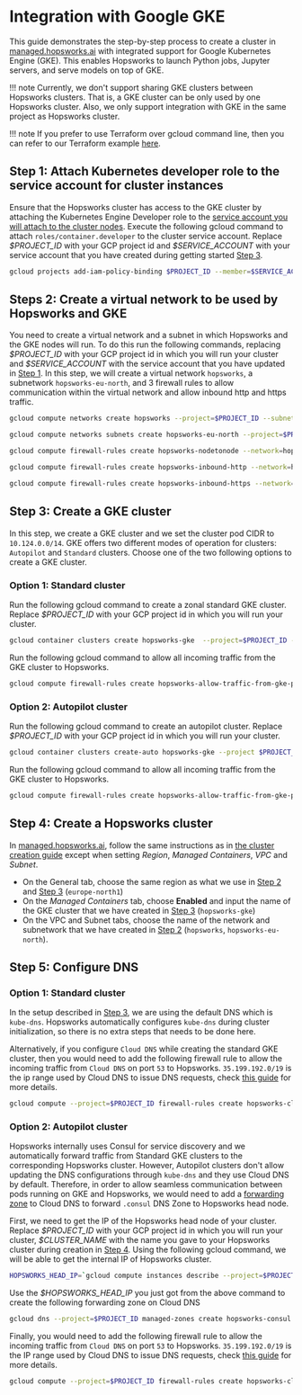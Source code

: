 # Integration with Google GKE

This guide demonstrates the step-by-step process to create a cluster in [managed.hopsworks.ai](https://managed.hopsworks.ai) with integrated support for Google Kubernetes Engine (GKE). This enables Hopsworks to launch Python jobs, Jupyter servers, and serve models on top of GKE.

!!! note
    Currently, we don't support sharing GKE clusters between Hopsworks clusters. That is, a GKE cluster can be only used by one Hopsworks cluster. Also, we only support integration with GKE in the same project as Hopsworks cluster.

!!! note
    If you prefer to use Terraform over gcloud command line, then you can refer to our Terraform example [here](https://github.com/logicalclocks/terraform-provider-hopsworksai/tree/main/examples/complete/gcp/gke).

## Step 1: Attach Kubernetes developer role to the service account for cluster instances

Ensure that the Hopsworks cluster has access to the GKE cluster by attaching the Kubernetes Engine Developer role  to the [service account you will attach to the cluster nodes](getting_started.md#step-3-creating-a-service-account-for-your-cluster-instances). Execute the following gcloud command to attach `roles/container.developer` to the cluster service account. Replace *\$PROJECT_ID* with your GCP project id and *\$SERVICE_ACCOUNT* with your service account that you have created during getting started [Step 3](getting_started.md#step-3-creating-a-service-account-for-your-cluster-instances).

```bash
gcloud projects add-iam-policy-binding $PROJECT_ID --member=$SERVICE_ACCOUNT --role="roles/container.developer"
```

## Steps 2: Create a virtual network to be used by Hopsworks and GKE

You need to create a virtual network and a subnet in which Hopsworks and the GKE nodes will run. To do this run the following commands, replacing *\$PROJECT_ID* with your GCP project id in which you will run your cluster and *\$SERVICE_ACCOUNT* with the service account that you have updated in [Step 1](#step-1-attach-kubernetes-developer-role-to-the-service-account-for-cluster-instances). In this step, we will create a virtual network `hopsworks`, a subnetwork `hopsworks-eu-north`, and 3 firewall rules to allow communication within the virtual network and allow inbound http and https traffic.

```bash
gcloud compute networks create hopsworks --project=$PROJECT_ID --subnet-mode=custom --mtu=1460 --bgp-routing-mode=regional

gcloud compute networks subnets create hopsworks-eu-north --project=$PROJECT_ID --range=10.1.0.0/24 --stack-type=IPV4_ONLY --network=hopsworks --region=europe-north1

gcloud compute firewall-rules create hopsworks-nodetonode --network=hopsworks --allow=all --direction=INGRESS --target-service-accounts=$SERVICE_ACCOUNT --source-service-accounts=$SERVICE_ACCOUNT --project=$PROJECT_ID

gcloud compute firewall-rules create hopsworks-inbound-http --network=hopsworks --allow=all --direction=INGRESS --target-service-accounts=$SERVICE_ACCOUNT --allow=tcp:80 --source-ranges="0.0.0.0/0" --project=$PROJECT_ID

gcloud compute firewall-rules create hopsworks-inbound-https --network=hopsworks --allow=all --direction=INGRESS --target-service-accounts=$SERVICE_ACCOUNT --allow=tcp:443 --source-ranges="0.0.0.0/0" --project=$PROJECT_ID

```

## Step 3: Create a GKE cluster

In this step, we create a GKE cluster and we set the cluster pod CIDR to `10.124.0.0/14`. GKE offers two different modes of operation for clusters: `Autopilot` and `Standard` clusters. Choose one of the two following options to create a GKE cluster.

### Option 1: Standard cluster 

Run the following gcloud command to create a zonal standard GKE cluster. Replace *\$PROJECT_ID* with your GCP project id in which you will run your cluster.

```bash
gcloud container clusters create hopsworks-gke  --project=$PROJECT_ID --machine-type="e2-standard-8" --num-nodes=1 --zone="europe-north1-c" --network="hopsworks" --subnetwork="hopsworks-eu-north"  --cluster-ipv4-cidr="10.124.0.0/14" --cluster-version="1.27.3-gke.100"
```

Run the following gcloud command to allow all incoming traffic from the GKE cluster to Hopsworks.

```bash	
gcloud compute firewall-rules create hopsworks-allow-traffic-from-gke-pods  --project=$PROJECT_ID --network="hopsworks" --direction=INGRESS --priority=1000  --action=ALLOW --rules=all --source-ranges="10.124.0.0/14"
```

### Option 2: Autopilot cluster

Run the following gcloud command to create an autopilot cluster. Replace *\$PROJECT_ID* with your GCP project id in which you will run your cluster.

```bash
gcloud container clusters create-auto hopsworks-gke --project $PROJECT_ID --region="europe-north1"  --network="hopsworks" --subnetwork="hopsworks-eu-north" --cluster-ipv4-cidr="10.124.0.0/14"
```

Run the following gcloud command to allow all incoming traffic from the GKE cluster to Hopsworks.

```bash	
gcloud compute firewall-rules create hopsworks-allow-traffic-from-gke-pods  --project=$PROJECT_ID --network="hopsworks" --direction=INGRESS --priority=1000  --action=ALLOW --rules=all --source-ranges="10.124.0.0/14"
```

## Step 4: Create a Hopsworks cluster

In [managed.hopsworks.ai](https://managed.hopsworks.ai), follow the same instructions as in [the cluster creation guide](cluster_creation.md) except when setting *Region*, *Managed Containers*, *VPC* and *Subnet*.

- On the General tab, choose the same region as what we use in [Step 2](#steps-2-create-a-virtual-network-to-be-used-by-hopsworks-and-gke) and [Step 3](#step-3-create-a-gke-cluster) (`europe-north1`)
- On the *Managed Containers* tab, choose **Enabled** and input the name of the GKE cluster that we have created in [Step 3](#step-3-create-a-gke-cluster) (`hopsworks-gke`)
- On the VPC and Subnet tabs, choose the name of the network and subnetwork that we have created in [Step 2](#steps-2-create-a-virtual-network-to-be-used-by-hopsworks-and-gke) (`hopsworks`, `hopsworks-eu-north`).

## Step 5: Configure DNS

### Option 1: Standard cluster 
In the setup described in [Step 3](#option-1-standard-cluster), we are using the default DNS which is `kube-dns`. Hopsworks automatically configures `kube-dns` during cluster initialization, so there is no extra steps that needs to be done here. 

Alternatively, if you configure `Cloud DNS` while creating the standard GKE cluster, then you would need to add the following firewall rule to allow the incoming traffic from `Cloud DNS` on port `53` to Hopsworks. `35.199.192.0/19` is the ip range used by Cloud DNS to issue DNS requests, check [this guide](https://cloud.google.com/dns/docs/zones/forwarding-zones#firewall-rules) for more details.

```bash
gcloud compute --project=$PROJECT_ID firewall-rules create hopsworks-clouddns-forward-consul --direction=INGRESS --priority=1000 --network="hopsworks" --action=ALLOW --rules=udp:53 --source-ranges="35.199.192.0/19"
```


### Option 2: Autopilot cluster 

Hopsworks internally uses Consul for service discovery and we automatically forward traffic from Standard GKE clusters to the corresponding Hopsworks cluster. However, Autopilot clusters don't allow updating the DNS configurations through `kube-dns` and they use Cloud DNS by default. Therefore, in order to allow seamless communication between pods running on GKE and Hopsworks, we would need to add a [forwarding zone](https://cloud.google.com/dns/docs/zones/forwarding-zones) to Cloud DNS to forward `.consul` DNS Zone to Hopsworks head node.

First, we need to get the IP of the Hopsworks head node of your cluster. Replace *\$PROJECT_ID* with your GCP project id in which you will run your cluster, *\$CLUSTER_NAME* with the name you gave to your Hopsworks cluster during creation in [Step 4](#step-4-create-a-hopsworks-cluster). Using the following gcloud command, we will be able to get the internal IP of Hopsworks cluster.

```bash
HOPSWORKS_HEAD_IP=`gcloud compute instances describe --project=$PROJECT_ID $CLUSTER_NAME-master --format='get(networkInterfaces[0].networkIP)'`
```

Use the *\$HOPSWORKS_HEAD_IP* you just got from the above command to create the following forwarding zone on Cloud DNS

```bash
gcloud dns --project=$PROJECT_ID managed-zones create hopsworks-consul --description="Forward .consul DNS requests to Hopsworks" --dns-name="consul." --visibility="private" --networks="hopsworks" --forwarding-targets=$HOPSWORKS_HEAD_IP
```

Finally, you would need to add the following firewall rule to allow the incoming traffic from `Cloud DNS` on port `53` to Hopsworks. `35.199.192.0/19` is the IP range used by Cloud DNS to issue DNS requests, check [this guide](https://cloud.google.com/dns/docs/zones/forwarding-zones#firewall-rules) for more details.

```bash
gcloud compute --project=$PROJECT_ID firewall-rules create hopsworks-clouddns-forward-consul --direction=INGRESS --priority=1000 --network="hopsworks" --action=ALLOW --rules=udp:53 --source-ranges="35.199.192.0/19"
```